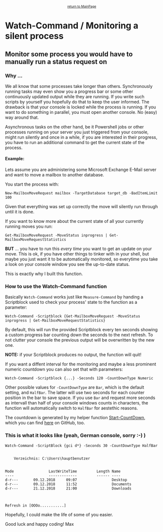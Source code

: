 <center><a href="https://otterkring.github.io/MainPage" style="font-size:75%;">return to MainPage</a></center>

# Watch-Command / Monitoring a silent process
## Monitor some process you would have to manually run a status request on



### Why ...

We all know that some processes take longer than others. Synchronously running tasks may even show you a progress bar or some other continuously updated output while they are running. If you write such scripts by yourself you hopefully do that to keep the user informed.
The drawback is that your console is locked while the process is running. If you want to do something in parallel, you must open another console. No (easy) way around that.

Asynchronous tasks on the other hand, be it Powershell jobs or other processes running on your server you just triggered from your console, might run silently and once in a while, if you are interested in their progress, you have to run an additional command to get the current state of the process.

#### Example:

Lets assume you are administering some Microsoft Exchange E-Mail server and want to move a mailbox to another database.

You start the process with:

`New-MailboxMoveRequest mailbox -TargetDatabase target_db -BadItemLimit 100`

Given that everything was set up correctly the move will silently run through until it is done.

If you want to know more about the current state of all your currently running moves you run:

`Get-MailboxMoveRequest -MoveStatus inprogress | Get-MailboxMoveRequestStatistics`

**BUT** ... you have to run this *every time* you want to get an update on your move. This is ok, if you have other things to tinker with in your shell, but maybe you just want it to be automatically monitored, so everytime you take a look on your console window you see the up-to-date status.

This is exactly why I built this function.



### How to use the Watch-Command function


Basically `Watch-Command` works just like `Measure-Command` by handing a Scriptblock used to check your process' state to the function as a parameter:

`Watch-Command -Scriptblock {Get-MailboxMoveRequest -MoveStatus inprogress | Get-MailboxMoveRequestStatistics}`

By default, this will run the provided Scriptblock every ten seconds showing a custom progress bar counting down the seconds to the next refresh. To not clutter your console the previous output will be overwritten by the new one.

**NOTE:** if your Scriptblock produces no output, the function will quit!

If you want a diffent interval for the monitoring and maybe a less prominent numeric countdown you can also set that with parameters:

`Watch-Command -Scriptblock {...} -Seconds 120 -CountDownType Numeric`

Other possible values for `-CountDownType` are `Bar`, which is the default setting, and `HalfBar`. The latter will use two seconds for each counter position in the bar to save space. If you use `Bar` and request more seconds as intervall than half of your console windows counts in characters, the function will automatically switch to `HalfBar` for aestethic reasons.

The countdown is generated by my helper function [Start-CountDown](https://otterkring.github.io/PS_Start-CountDown/), which you can find [here](https://otterkring.github.io/PS_Start-CountDown/) on GitHub, too.


### This is what it looks like (yeah, German console, sorry :-) )

    Watch-Command -ScriptBlock {gci d*} -Seconds 30 -CountDownType HalfBar


        Verzeichnis: C:\Users\hauptbenutzer
    

    Mode                LastWriteTime         Length Name
    ----                -------------         ------ ----
    d-r---       09.12.2018     09:07                Desktop
    d-r---       09.12.2018     11:52                Documents
    d-r---       21.12.2018     21:00                Downloads



    Refresh in [OOOo...........]





Hopefully, I could make the life of some of you easier.

Good luck and happy coding!
Max
